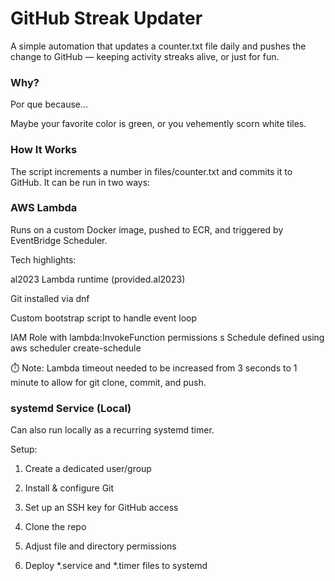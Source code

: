 # GitHub Streak Updater

A simple automation that updates a counter.txt file daily and pushes the change to GitHub — keeping activity streaks alive, or just for fun.


### Why?
Por que because...

Maybe your favorite color is green, or you vehemently scorn white tiles. 


### How It Works

The script increments a number in files/counter.txt and commits it to GitHub.
It can be run in two ways:

### AWS Lambda

Runs on a custom Docker image, pushed to ECR, and triggered by EventBridge Scheduler.

Tech highlights:

al2023 Lambda runtime (provided.al2023)

Git installed via dnf

Custom bootstrap script to handle event loop

IAM Role with lambda:InvokeFunction permissions
s
Schedule defined using aws scheduler create-schedule

⏱️ Note: Lambda timeout needed to be increased from 3 seconds to 1 minute to allow for git clone, commit, and push.


### systemd Service (Local)

Can also run locally as a recurring systemd timer.

Setup:

1. Create a dedicated user/group

2. Install & configure Git

3. Set up an SSH key for GitHub access

4. Clone the repo

5. Adjust file and directory permissions

6. Deploy *.service and *.timer files to systemd

